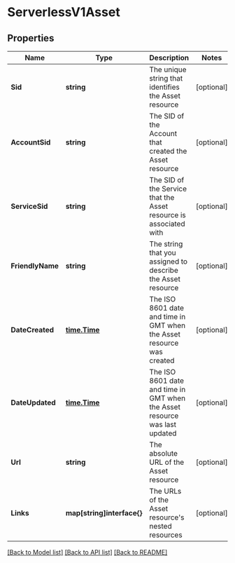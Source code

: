 # ServerlessV1Asset

## Properties

Name | Type | Description | Notes
------------ | ------------- | ------------- | -------------
**Sid** | **string** | The unique string that identifies the Asset resource |[optional] 
**AccountSid** | **string** | The SID of the Account that created the Asset resource |[optional] 
**ServiceSid** | **string** | The SID of the Service that the Asset resource is associated with |[optional] 
**FriendlyName** | **string** | The string that you assigned to describe the Asset resource |[optional] 
**DateCreated** | [**time.Time**](time.Time.md) | The ISO 8601 date and time in GMT when the Asset resource was created |[optional] 
**DateUpdated** | [**time.Time**](time.Time.md) | The ISO 8601 date and time in GMT when the Asset resource was last updated |[optional] 
**Url** | **string** | The absolute URL of the Asset resource |[optional] 
**Links** | **map[string]interface{}** | The URLs of the Asset resource's nested resources |[optional] 

[[Back to Model list]](../README.md#documentation-for-models) [[Back to API list]](../README.md#documentation-for-api-endpoints) [[Back to README]](../README.md)


